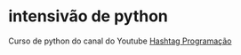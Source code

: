 # intensivão de python
Curso de python do canal do Youtube <a href="https://www.youtube.com/c/HashtagPrograma%C3%A7%C3%A3o/featured">Hashtag Programação</a>

